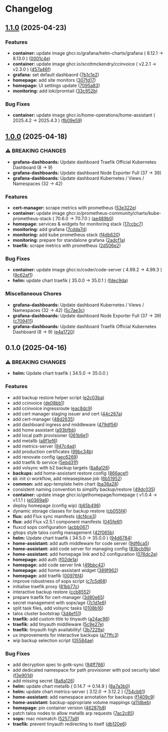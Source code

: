 # Changelog

## [1.1.0](https://github.com/scottmckendry/axis/compare/v1.0.0...v1.1.0) (2025-04-23)


### Features

* **container:** update image ghcr.io/grafana/helm-charts/grafana ( 8.12.1 → 8.13.0 ) ([0001c4e](https://github.com/scottmckendry/axis/commit/0001c4e7a4619530fa5573ce8f516bf7fb8eca76))
* **container:** update image ghcr.io/scottmckendry/ccinvoice ( v2.2.1 → v2.3.0 ) ([457a46f](https://github.com/scottmckendry/axis/commit/457a46fab7431d8ddea93b129a0f38434ed0f3e0))
* **grafana:** set default dashbaord ([7b1c1e2](https://github.com/scottmckendry/axis/commit/7b1c1e268fd1fbe7afdb034c6ad9b0f91e4ad154))
* **homepage:** add site monitors ([307fd17](https://github.com/scottmckendry/axis/commit/307fd1778cd1022d619bd56708e5a1042788ad2d))
* **homepage:** UI settings update ([7095a83](https://github.com/scottmckendry/axis/commit/7095a838b228a03c8588d4e46a636d18a8047cbf))
* **monitoring:** add loki/promtail ([33c952b](https://github.com/scottmckendry/axis/commit/33c952beae7243207b1ab5071d62d9f592cedb89))


### Bug Fixes

* **container:** update image ghcr.io/home-operations/home-assistant ( 2025.4.2 → 2025.4.3 ) ([fb09e59](https://github.com/scottmckendry/axis/commit/fb09e59b7556a6254b1ed3fe50377ce7f2bcb05b))

## [1.0.0](https://github.com/scottmckendry/axis/compare/v0.1.0...v1.0.0) (2025-04-18)


### ⚠ BREAKING CHANGES

* **grafana-dashboards:** Update dashboard Traefik Official Kubernetes Dashboard (8 → 9)
* **grafana-dashboards:** Update dashboard Node Exporter Full (37 → 39)
* **grafana-dashboards:** Update dashboard Kubernetes / Views / Namespaces (32 → 42)

### Features

* **cert-manager:** scrape metrics with prometheus ([53e322e](https://github.com/scottmckendry/axis/commit/53e322e428c71edcd02de2833e801e3417b3ae22))
* **container:** update image ghcr.io/prometheus-community/charts/kube-prometheus-stack ( 70.6.0 → 70.7.0 ) ([ae489b0](https://github.com/scottmckendry/axis/commit/ae489b0d132636bf5ac5719f39fa256f89b15759))
* **homepage:** services & widgets for monitoring stack ([17ccbc7](https://github.com/scottmckendry/axis/commit/17ccbc72475b043f2e48e97c2393dfdb5198b39f))
* **monitoring:** add grafana ([7cdda7d](https://github.com/scottmckendry/axis/commit/7cdda7dd6828a05b8238c0ea9cb2eda29faa6eb7))
* **monitoring:** add kube prometheus stack ([f4db620](https://github.com/scottmckendry/axis/commit/f4db620c03b2620c9d19bde991cb92d9d5f7106f))
* **monitoring:** prepare for standalone grafana ([2adcf1a](https://github.com/scottmckendry/axis/commit/2adcf1a8ebc6dc9e148df25e0ffb73b6877e5288))
* **traefik:** scrape metrics with prometheus ([2d506e2](https://github.com/scottmckendry/axis/commit/2d506e257152300f0091b88e007448381fe35dbf))


### Bug Fixes

* **container:** update image ghcr.io/coder/code-server ( 4.99.2 → 4.99.3 ) ([9c62af1](https://github.com/scottmckendry/axis/commit/9c62af180dcdc02e88370c26a651e6d83a8345f0))
* **helm:** update chart traefik ( 35.0.0 → 35.0.1 ) ([fdec9da](https://github.com/scottmckendry/axis/commit/fdec9dae4f807c956cf4842bca8c60072b7faf3f))


### Miscellaneous Chores

* **grafana-dashboards:** Update dashboard Kubernetes / Views / Namespaces (32 → 42) ([5c7ae3c](https://github.com/scottmckendry/axis/commit/5c7ae3c22382aadb05d5170167afea1f4630aafe))
* **grafana-dashboards:** Update dashboard Node Exporter Full (37 → 39) ([c709411](https://github.com/scottmckendry/axis/commit/c709411bbe89379c9790113bd572327cbca3cbc1))
* **grafana-dashboards:** Update dashboard Traefik Official Kubernetes Dashboard (8 → 9) ([e4a1720](https://github.com/scottmckendry/axis/commit/e4a17207fb35b768bf8c419da8850a6ea52dc20a))

## 0.1.0 (2025-04-16)


### ⚠ BREAKING CHANGES

* **helm:** Update chart traefik ( 34.5.0 → 35.0.0 )

### Features

* add backup restore helper script ([e2c03ba](https://github.com/scottmckendry/axis/commit/e2c03ba5dc3dec6c5d3b869f63ff956d7b7931db))
* add ccinvoice ([de08bb1](https://github.com/scottmckendry/axis/commit/de08bb126fc2afe8aa53f2e1232a2b5e55f1ce33))
* add ccinvoice ingressroute ([eac8dc9](https://github.com/scottmckendry/axis/commit/eac8dc90aa34705763ff89f4b410e2b8dc00d965))
* add cert manager staging issuer and cert ([44c267a](https://github.com/scottmckendry/axis/commit/44c267ae695e038e985533a24039bed562417338))
* add cert-manager ([48d2635](https://github.com/scottmckendry/axis/commit/48d26355a5ac57f786dd7317d2c264d38dfa240e))
* add dashboard ingress and middleware ([479df56](https://github.com/scottmckendry/axis/commit/479df56ccfff776f92b643af08c6813a7dea71e1))
* add home assistant ([a93bfbb](https://github.com/scottmckendry/axis/commit/a93bfbb4c90efd96f891469ae4688a435201c1c8))
* add local path provisioner ([061b6e1](https://github.com/scottmckendry/axis/commit/061b6e1583bc963b849848603c786661b11aa32e))
* add metallb ([a8f1ef6](https://github.com/scottmckendry/axis/commit/a8f1ef6adbb2101629315873feafb14fd73a0316))
* add metrics-server ([947c4ad](https://github.com/scottmckendry/axis/commit/947c4adfebbf4f0d5367c0fdde644af0edf98a90))
* add production certificates ([99bc34b](https://github.com/scottmckendry/axis/commit/99bc34bfef43a1c20d25f8e6ec228e6b9703edb7))
* add renovate config ([aec6269](https://github.com/scottmckendry/axis/commit/aec6269bfbd8e4bb99c05168cb25d9f349a8e7ad))
* add traefik lb service ([5ebd31f](https://github.com/scottmckendry/axis/commit/5ebd31f19c3b2ce2a9fabff391949b8f7576ee65))
* add volsync with b2 backup targets ([8a8a126](https://github.com/scottmckendry/axis/commit/8a8a12624dbe8770a7329e34eb1e108cdf32f83d))
* **backups:** add home-assistant restore config ([866acef](https://github.com/scottmckendry/axis/commit/866acef043b17ade684a6a31cd7dac62963ba72f))
* **ci:** init ci workflow, add releaseplease job ([6b51952](https://github.com/scottmckendry/axis/commit/6b51952f3aa4044552017c35b884b008a0f73f1d))
* **common:** add app-template helm chart ([ba38a28](https://github.com/scottmckendry/axis/commit/ba38a2810324ca0285ec4da87476956dd1140d2f))
* consistent naming convention to simplify backup/restore ([49dc035](https://github.com/scottmckendry/axis/commit/49dc035182d9cf0b36bb5537bae5f00b297745e8))
* **container:** update image ghcr.io/gethomepage/homepage ( v1.0.4 → v1.1.1 ) ([e0369a6](https://github.com/scottmckendry/axis/commit/e0369a67e43efb2adac35e5afae41029ec65e834))
* deploy homepage (config wip) ([b65b496](https://github.com/scottmckendry/axis/commit/b65b4962c91ac2aae75d7b3cc0e0d95366f9e0fb))
* dynamic storage classes for backup restore ([cb055f4](https://github.com/scottmckendry/axis/commit/cb055f4eacf1cfe86943e252958e329949fbedb1))
* **flux:** add Flux sync manifests ([dcf4ce3](https://github.com/scottmckendry/axis/commit/dcf4ce3da6852bd238835e22bc88c9b31966373a))
* **flux:** add Flux v2.5.1 component manifests ([045fe6f](https://github.com/scottmckendry/axis/commit/045fe6f53a8eeaa10f5414321c114a0fb2e61460))
* fluxcd sops configuration ([acbb067](https://github.com/scottmckendry/axis/commit/acbb0677bab75f549f133cb124e7ea2d102a9196))
* gitops style talos config management ([42f065b](https://github.com/scottmckendry/axis/commit/42f065b3edbe68f440330276e3e66a3ea7d759f5))
* **helm:** Update chart traefik ( 34.5.0 → 35.0.0 ) ([94d6784](https://github.com/scottmckendry/axis/commit/94d6784931bfbd64e1e3013bbb73098a84181e4d))
* **home-assistant:** add auth middleware for code server ([9df6ca5](https://github.com/scottmckendry/axis/commit/9df6ca513df6da7bdfbd1f94392b7f9926f67344))
* **home-assistant:** add code server for managing config ([83bcb9b](https://github.com/scottmckendry/axis/commit/83bcb9b457906cc8f446b1ff9a96b5a4adde7a77))
* **home-assistant:** add homepage link and b2 configuration ([076dc2e](https://github.com/scottmckendry/axis/commit/076dc2ee4b5e926d474e34cda135cf0e5ef0b59c))
* **homepage:** add auth ([f02de1a](https://github.com/scottmckendry/axis/commit/f02de1aa9635b87d67f9a8e430c7918313f28a5e))
* **homepage:** add code server link ([49bbc42](https://github.com/scottmckendry/axis/commit/49bbc42c7e96b9ccd462ccef4ce2eab2a4af31ba))
* **homepage:** add home-assistant widget ([389f962](https://github.com/scottmckendry/axis/commit/389f962306ca027068d8a920e334ada81aa6635c))
* **homepage:** add traefik ([00976f4](https://github.com/scottmckendry/axis/commit/00976f4859cfe84fd73d8c84a86428325c716427))
* improve robustness of sops script ([c7c5d68](https://github.com/scottmckendry/axis/commit/c7c5d6806e2965064c1833ee783e2d700785e949))
* initialise traefik proxy ([81bb77c](https://github.com/scottmckendry/axis/commit/81bb77c37678921e8c8fef6df38d3167ea83165b))
* interactive backup restore ([ccb8552](https://github.com/scottmckendry/axis/commit/ccb8552ff56159f4e6529feae708974a29d2094c))
* prepare traefik for cert-manager ([3d80e65](https://github.com/scottmckendry/axis/commit/3d80e65820a21e4cb1e71d1558a5d4e18b7df177))
* secret management with sops/age ([7c1d1e6](https://github.com/scottmckendry/axis/commit/7c1d1e67e8dd94a5205879f6757e38ea22f3e9c3))
* split task files, add volsync tasks ([0108b16](https://github.com/scottmckendry/axis/commit/0108b16803069539aacea4a9cd6703aa4f67c749))
* talos cluster bootstrap ([3d4ef51](https://github.com/scottmckendry/axis/commit/3d4ef514d237ed2fef50a534da6bc497079bb9cc))
* **traefik:** add custom title to tinyauth ([a24ac96](https://github.com/scottmckendry/axis/commit/a24ac96f1f15f8209d9ee22159d3852c031fae0a))
* **traefik:** add tinyauth middleware ([5c9e27e](https://github.com/scottmckendry/axis/commit/5c9e27ebc84ef78a1b2952062667d0a433b25ad9))
* **traefik:** tinyauth high availability! ([3b7229a](https://github.com/scottmckendry/axis/commit/3b7229a82d9a966af84476d88285bc519576d60e))
* ux improvements for interactive backups ([a77ffc3](https://github.com/scottmckendry/axis/commit/a77ffc3e0068fa3fd56b562538fb8f7b956d8c0f))
* wip backup selection script ([05584ae](https://github.com/scottmckendry/axis/commit/05584aed19a5cdab4ebea656a2d37f1c73c61f73))


### Bug Fixes

* add decryption spec to gotk-sync ([94ff766](https://github.com/scottmckendry/axis/commit/94ff766cda5e9df57f5353844335c4dadd90b2af))
* add dedicated namespace for path provisioner with pod security label ([f3e901d](https://github.com/scottmckendry/axis/commit/f3e901d916bd1629dd965f99400ba28b923cf495))
* add missing secret ([8a8a126](https://github.com/scottmckendry/axis/commit/8a8a12624dbe8770a7329e34eb1e108cdf32f83d))
* **helm:** update chart metallb ( 0.14.7 → 0.14.9 ) ([8a7a3b0](https://github.com/scottmckendry/axis/commit/8a7a3b040df5363eed29066826f1f9d9ed8f528b))
* **helm:** update chart metrics-server ( 3.12.0 → 3.12.2 ) ([754cb61](https://github.com/scottmckendry/axis/commit/754cb61be26530fd5b668b0b1fd607ad9607468e))
* **home-assistant:** add namespace annotation for backups ([f1409c9](https://github.com/scottmckendry/axis/commit/f1409c9f5e6b974dbb701c217f13b6739973594d))
* **home-assistant:** backup-appropriate volume mappings ([a11dbeb](https://github.com/scottmckendry/axis/commit/a11dbeba272eae29ac849bae6227fd9e49f50df8))
* **homepage:** pin container version ([46287b8](https://github.com/scottmckendry/axis/commit/46287b8ac21342cf9a3e1409dc1676217393981a))
* patch talos nodes to allow metallb arp requests ([7ac2c85](https://github.com/scottmckendry/axis/commit/7ac2c85cd93dfbf1ac796c14c91c1e8a1d9b8c35))
* **sops:** mac mismatch ([52577a9](https://github.com/scottmckendry/axis/commit/52577a99af8be51e0c0641b467330634189d5ff3))
* **traefik:** prevent tinyauth redirecting to itself ([db120e6](https://github.com/scottmckendry/axis/commit/db120e6e1a82c28fcf00953e0bac4cac917a59af))
